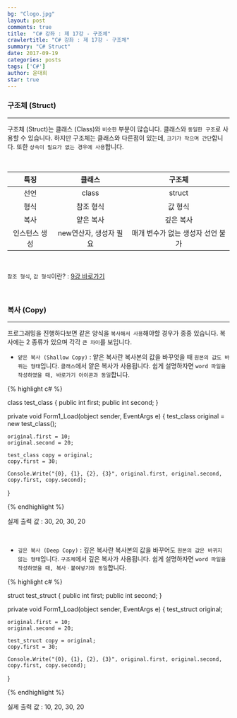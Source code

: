 ```yaml
---
bg: "Clogo.jpg"
layout: post
comments: true
title:  "C# 강좌 : 제 17강 - 구조체"
crawlertitle: "C# 강좌 : 제 17강 - 구조체"
summary: "C# Struct"
date: 2017-09-19
categories: posts
tags: ['C#']
author: 윤대희
star: true
---
```


### 구조체 (Struct) ###
----------
구조체 (Struct)는 클래스 (Class)와 `비슷한` 부분이 많습니다. 클래스와 `동일한 구조`로 사용할 수 있습니다. 하지만 구조체는 클래스와 다른점이 있는데, `크기가 작으며 간단`합니다. 또한 `상속이 필요가 없는 경우에 사용`합니다.

<br>

|      특징     |         클래스         |               구조체              |
|:-------------:|:----------------------:|:---------------------------------:|
|      선언     |          class         |               struct              |
|      형식     |        참조 형식       |              값 형식              |
|      복사     |        얕은 복사       |             깊은 복사             |
| 인스턴스 생성 | new연산자, 생성자 필요 | 매개 변수가 없는 생성자 선언 불가 |

<br>

`참조 형식`, `값 형식`이란? : [9강 바로가기][9강]

<br>

### 복사 (Copy) ###
----------
프로그래밍을 진행하다보면 같은 양식을 `복사해서 사용`해야할 경우가 종종 있습니다. 복사에는 2 종류가 있으며 각각 `큰 차이`를 보입니다.

* `얕은 복사 (Shallow Copy)` : 얕은 복사란 복사본의 값을 바꾸엇을 때 `원본의 값도 바뀌는 형태`입니다. `클래스`에서 얕은 복사가 사용됩니다. 쉽게 설명하자면 `word 파일을 작성하였을 때, 바로가기 아이콘과 동일`합니다.

{% highlight c# %}

class test_class
{
    public int first;
    public int second;
}

private void Form1_Load(object sender, EventArgs e)
{
    test_class original = new test_class();

    original.first = 10;
    original.second = 20;

    test_class copy = original;
    copy.first = 30;

    Console.Write("{0}, {1}, {2}, {3}", original.first, original.second, copy.first, copy.second);
}

{% endhighlight %}

실제 출력 값 : 30, 20, 30, 20

<br>

* `깊은 복사 (Deep Copy)` : 깊은 복사란 복사본의 값을 바꾸어도 `원본의 값은 바뀌지 않는 형태`입니다. `구조체`에서 깊은 복사가 사용됩니다. 쉽게 설명하자면 `word 파일을 작성하였을 때, 복사ㆍ붙여넣기와 동일`합니다.

{% highlight c# %}

struct test_struct
{
    public int first;
    public int second;
}

private void Form1_Load(object sender, EventArgs e)
{
    test_struct original;

    original.first = 10;
    original.second = 20;

    test_struct copy = original;
    copy.first = 30;

    Console.Write("{0}, {1}, {2}, {3}", original.first, original.second, copy.first, copy.second);
}

{% endhighlight %}

실제 출력 값 : 10, 20, 30, 20






[9강]: https://076923.github.io/posts/C-9/
